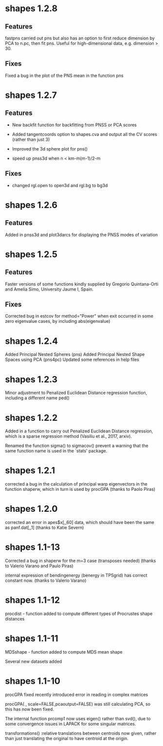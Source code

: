 # shapes 1.2.8

## Features

fastpns carried out pns but also has an option to first reduce dimension by PCA to n.pc, then fit pns. Useful for high-dimensional data, e.g. dimension > 30.

## Fixes

Fixed a bug in the plot of the PNS mean in the function pns

# shapes 1.2.7

## Features

* New backfit function for backfitting from PNSS or PCA scores

* Added tangentcoords option to shapes.cva and output all the CV scores (rather than just 3)

* Improved the 3d sphere plot for pns()

* speed up pnss3d when n < km-m(m-1)/2-m

## Fixes

* changed rgl.open to open3d and rgl.bg to bg3d

# shapes 1.2.6

## Features

Added in pnss3d and plot3darcs for displaying the PNSS modes of variation

# shapes 1.2.5

## Features

Faster versions of some functions kindly supplied by 
Gregorio Quintana-Orti and Amelia Simo, University Jaume I, Spain.

## Fixes

Corrected bug in estcov for method="Power" when exit occurred in some zero eigenvalue cases, by including abs(eigenvalue)  


# shapes 1.2.4 

Added Principal Nested Spheres (pns)
Added Principal Nested Shape Spaces using PCA (pns4pc)
Updated some references in help files

# shapes 1.2.3

Minor adjustment to Penalized Euclidean Distance regression function, including a different name  ped()

# shapes 1.2.2

Added in a function to carry out Penalized Euclidean Distance 
regression, which is a sparse regression method (Vasiliu et al., 2017, arxiv).

Renamed the function sigma() to sigmacov() prevent a warning that the
same function name is used in the `stats' package. 

# shapes 1.2.1

corrected a bug in the calculation of 
principal warp eigenvectors in the function shaperw, which in turn 
is used by  procGPA (thanks to Paolo Piras)

# shapes 1.2.0

corrected an error in apes$x[,,60] data, which
should have been the same as panf.dat[,,1] (thanks to Katie Severn)

# shapes 1.1-13

Corrected a bug in shaperw for the m=3 case (transposes needed)
(thanks to Valerio Varano and Paulo Piras)

internal expression of bendingenergy (benergy in TPSgrid) has correct constant now. (thanks to Valerio Varano) 


# shapes 1.1-12

procdist - function added to compute different types of Procrustes shape distances


# shapes 1.1-11

MDSshape - function added to compute MDS mean shape

Several new datasets added 

# shapes 1.1-10

procGPA fixed recently introduced error in reading in complex matrices

procGPA( , scale=FALSE,pcaoutput=FALSE) was still calculating PCA, so
                                        this has now been fixed.  

The internal function prcomp1 now uses eigen() rather than svd(), due to some 
convergence issues in LAPACK for some singular matrices. 


transformations()
:relative translations between centroids now given, rather than just translating the original to have centroid at the origin. 
